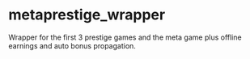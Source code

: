 # metaprestige_wrapper
Wrapper for the first 3 prestige games and the meta game plus offline earnings and auto bonus propagation.
